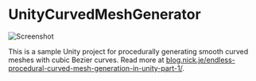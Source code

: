 # UnityCurvedMeshGenerator

![Screenshot](https://s3.amazonaws.com/nrjio/curve.png)

This is a sample Unity project for procedurally generating smooth curved meshes with cubic Bezier curves. 
Read more at [blog.nick.je/endless-procedural-curved-mesh-generation-in-unity-part-1/](http://blog.nick.je/endless-procedural-curved-mesh-generation-in-unity-part-1/).
